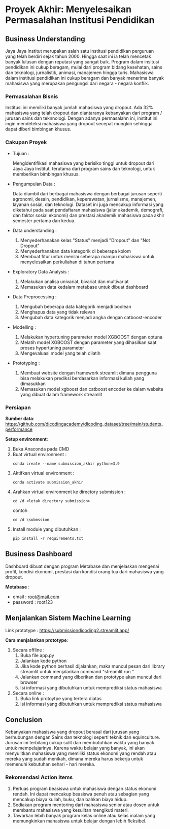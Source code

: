 # Proyek Akhir: Menyelesaikan Permasalahan Institusi Pendidikan

## Business Understanding
Jaya Jaya Institut merupakan salah satu institusi pendidikan perguruan yang telah berdiri sejak tahun 2000. Hingga saat ini ia telah mencetak banyak lulusan dengan reputasi yang sangat baik. Program dalam insitusi pendidikan ini cukup beragam, mulai dari program bidang kesehatan, sains dan teknologi, jurnalistik, animasi, manajemen hingga turis. Mahasiswa dalam institusi pendidikan ini cukup beragam dan banyak menerima banyak mahasiswa yang merupakan pengungsi dari negara - negara konflik. 

### Permasalahan Bisnis
Institusi ini memiliki banyak jumlah mahasiswa yang dropout. Ada 32% mahasiswa yang telah dropout dan diantaranya kebanyakan dari program / jurusan sains dan teknnologi. Dengan adanya permasalahn ini, institut ini ingin mendeteksi mahasiswa yang dropout secepat mungkin sehingga dapat diberi bimbingan khusus.

### Cakupan Proyek

- Tujuan :

    Mengidentifikasi mahasiswa yang berisiko tinggi untuk dropout dari Jaya Jaya Institut, terutama dari program sains dan teknologi, untuk memberikan bimbingan khusus.

- Pengumpulan Data :

    Data diambil dari berbagai mahasiswa dengan berbagai jurusan  seperti agronomi, desain, pendidikan, keperawatan, jurnalisme, manajemen, layanan sosial, dan teknologi. Dataset ini juga mencakup informasi yang diketahui pada saat pendaftaran mahasiswa (jalur akademik, demografi, dan faktor sosial ekonomi) dan prestasi akademik mahasiswa pada akhir semester pertama dan kedua. 

- Data understanding : 
    1. Menyederhanakan kelas "Status" menjadi "Dropout" dan "Not Dropout"
    2. Menyederhanakan data kategorik di beberapa kolom 
    3. Membuat fitur untuk menilai seberapa mampu mahasiswa untuk menyelesaikan perkuliahan di tahun pertama 

-  Exploratory Data Analysis :
    1. Melakukan analisa univariat, bivariat dan multivariat
    2. Memasukan data kedalam metabase untuk dibuat dashboard 

- Data Preprocessing : 
    1. Mengubah beberapa data kategorik menjadi boolean 
    2. Menghapus data yang tidak relevan 
    3. Mengubah data kategorik menjadi angka dengan catboost-encoder 

-  Modelling : 
    1. Melakukan hypertuning parameter model XGBOOST dengan optuna 
    2. Melatih model XGBOOST dengan parameter yang dihasilkan saat proses hypertuning parameter
    3. Mengevaluasi model yang telah dilatih 

-  Prototyping : 
    1. Membuat website dengan framework streamlit dimana pengguna bisa melakukan prediksi berdasarkan informasi kuliah yang dimasukkan
    2. Memasukan model xgboost dan catboost encoder ke dalam website yang dibuat dalam framework streamlit


### Persiapan

**Sumber data**: https://github.com/dicodingacademy/dicoding_dataset/tree/main/students_performance

**Setup environment**:

1. Buka Anaconda pada CMD
2. Buat virtual environment  : 
    ```
    conda create --name submission_akhir python=3.9
    ```
3. Aktifkan virtual environment :
    ```
    conda activate submission_akhir
    ```
4. Arahkan virtual environment ke directory submission : 
    ```
    cd /d <letak directory submission>
    ```
    contoh 
    ```
    cd /d \submssion
    ```
5. Install module yang dibutuhkan :
    ```
    pip install -r requirements.txt
    ```


## Business Dashboard
Dashboard dibuat dengan program Metabase dan menjelaskan mengenai profil, kondisi ekonomi, prestasi dan kondisi orang tua dari mahasiswa yang dropout. 

**Metabase** : 

- email : root@mail.com
- password : root123


## Menjalankan Sistem Machine Learning
Link prototype : https://submissiondicoding2.streamlit.app/

**Cara menjalankan prototype**:

1. Secara offline : 
    1. Buka file app.py
    2. Jalankan kode python 
    3. Jika kode python berhasil dijalankan, maka muncul pesan dari library streamlit untuk menjalankan command "streamlit run <lokasi file app.py>"
    4. Jalankan command yang diberikan dan prototype akan muncul dari browser
    5. Isi informasi yang dibutuhkan untuk memprediksi status mahasiswa
2. Secara online : 
    1. Buka link protoytpe yang tertera diatas
    2. Isi informasi yang dibutuhkan untuk memprediksi status mahasiswa


## Conclusion
Kebanyakan mahasiswa yang dropout berasal dari jurusan yang berhubungan dengan Sains dan teknologi seperti teknik dan equinculture. Jurusan ini terbilang cukup sulit dan membutuhkan waktu yang banyak untuk mempelajarinya. Karena waktu belajar yang banyak, ini akan menyulitkan mahasiswa yang memiliki status ekonomi yang rendah atau mereka yang sudah menikah, dimana mereka harus bekerja untuk memenuhi kebutuhan sehari - hari mereka. 


### Rekomendasi Action Items
1.  Perluas program beasiswa untuk mahasiswa dengan status ekonomi rendah. Ini dapat mencakup beasiswa penuh atau sebagian yang mencakup biaya kuliah, buku, dan bahkan biaya hidup.
2.  Sediakan program mentoring dari mahasiswa senior atau dosen untuk membantu mahasiswa yang kesulitan mengikuti materi.
3.  Tawarkan lebih banyak program kelas online atau kelas malam yang memungkinkan mahasiswa untuk belajar dengan lebih fleksibel.
